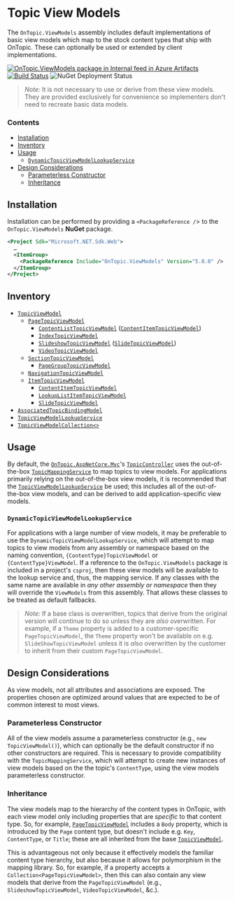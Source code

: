 ﻿# Topic View Models
The `OnTopic.ViewModels` assembly includes default implementations of basic view models which map to the stock content types that ship with OnTopic. These can optionally be used or extended by client implementations.

[![OnTopic.ViewModels package in Internal feed in Azure Artifacts](https://igniasoftware.feeds.visualstudio.com/_apis/public/Packaging/Feeds/46d5f49c-5e1e-47bb-8b14-43be6c719ba8/Packages/b22ec8a0-3966-4dc8-8bf5-69e6264dabd1/Badge)](https://www.nuget.org/packages/OnTopic.ViewModels/)
[![Build Status](https://igniasoftware.visualstudio.com/OnTopic/_apis/build/status/OnTopic-CI-V3?branchName=master)](https://igniasoftware.visualstudio.com/OnTopic/_build/latest?definitionId=7&branchName=master)
![NuGet Deployment Status](https://rmsprodscussu1.vsrm.visualstudio.com/A09668467-721c-4517-8d2e-aedbe2a7d67f/_apis/public/Release/badge/bd7f03e0-6fcf-4ec6-939d-4e995668d40f/2/2)

> *Note:* It is not necessary to use or derive from these view models. They are provided exclusively for convenience so implementers don't need to recreate basic data models.

### Contents
- [Installation](#installation)
- [Inventory](#inventory)
- [Usage](#usage)
  - [`DynamicTopicViewModelLookupService`](#DynamicTopicViewModelLookupService) 
- [Design Considerations](#design-considerations)
  - [Parameterless Constructor](#parameterless-constructor)
  - [Inheritance](#inheritance)

## Installation
Installation can be performed by providing a `<PackageReference /`> to the `OnTopic.ViewModels` **NuGet** package.
```xml
<Project Sdk="Microsoft.NET.Sdk.Web">
  …
  <ItemGroup>
    <PackageReference Include="OnTopic.ViewModels" Version="5.0.0" />
  </ItemGroup>
</Project>
```

## Inventory
- [`TopicViewModel`](TopicViewModel.cs)
  - [`PageTopicViewModel`](_contentTypes/PageTopicViewModel.cs)
    - [`ContentListTopicViewModel`](_contentTypes/ContentListTopicViewModel.cs) ([`ContentItemTopicViewModel`](_items/ContentItemTopicViewModel.cs))
    - [`IndexTopicViewModel`](_contentTypes/IndexTopicViewModel.cs)
    - [`SlideshowTopicViewModel`](_contentTypes/SlideshowTopicViewModel.cs) ([`SlideTopicViewModel`](_items/SlideTopicViewModel.cs))
    - [`VideoTopicViewModel`](_contentTypes/VideoTopicViewModel.cs)
  - [`SectionTopicViewModel`](_contentTypes/SectionTopicViewModel.cs)
    - [`PageGroupTopicViewModel`](_contentTypes/PageGroupTopicViewModel.cs)
  - [`NavigationTopicViewModel`](NavigationTopicViewModel.cs) 
  - [`ItemTopicViewModel`](_items/ItemTopicViewModel.cs)
    - [`ContentItemTopicViewModel`](_items/ContentItemTopicViewModel.cs)
    - [`LookupListItemTopicViewModel`](_items/LookupListItemTopicViewModel.cs)
    - [`SlideTopicViewModel`](_items/SlideTopicViewModel.cs)
- [`AssociatedTopicBindingModel`](BindingModels/AssociatedTopicBindingModel.cs)
- [`TopicViewModelLookupService`](TopicViewModelLookupService.cs)
- [`TopicViewModelCollection<>`](_collections/TopicViewModelCollection.cs)

## Usage
By default, the [`OnTopic.AspNetCore.Mvc`](../OnTopic.AspNetCore.Mvc/README.md)'s [`TopicController`](../OnTopic.AspNetCore.Mvc/Controllers/TopicController.cs) uses the out-of-the-box [`TopicMappingService`](../OnTopic/Mapping) to map topics to view models. For applications primarily relying on the out-of-the-box view models, it is recommended that the [`TopicViewModelLookupService`](TopicViewModelLookupService.cs) be used; this includes all of the out-of-the-box view models, and can be derived to add application-specific view models.

### `DynamicTopicViewModelLookupService`
For applications with a large number of view models, it may be preferable to use the `DynamicTopicViewModelLookupService`, which will attempt to map topics to view models from any assembly or namespace based on the naming convention, `{ContentType}TopicViewModel` or `{ContentType}ViewModel`. If a reference to the `OnTopic.ViewModels` package is included in a project's `csproj`, then these view models will be available to the lookup service and, thus, the mapping service. If any classes with the same name are available in _any other assembly or namespace_ then they will override the `ViewModels` from this assembly. That allows these classes to be treated as default fallbacks.

> *Note:* If a base class is overwritten, topics that derive from the original version will continue to do so unless they are _also_ overwritten. For example, if a `Theme` property is added to a customer-specific `PageTopicViewModel`, the `Theme` property won't be available on e.g. `SlideShowTopicViewModel` unless it is _also_ overwritten by the customer to inherit from their custom `PageTopicViewModel`.

## Design Considerations
As view models, not all attributes and associations are exposed. The properties chosen are optimized around values that are expected to be of common interest to most views.

### Parameterless Constructor
All of the view models assume a parameterless constructor (e.g., `new TopicViewModel()`), which can optionally be the default constructor if no other constructors are required. This is necessary to provide compatibility with the `TopicMappingService`, which will attempt to create new instances of view models based on the the topic's `ContentType`, using the view models parameterless constructor.

### Inheritance
The view models map to the hierarchy of the content types in OnTopic, with each view model only including properties that are _specific_ to that content type. So, for example, [`PageTopicViewModel`](_contentTypes/PageTopicViewModel.cs) includes a `Body` property, which is introduced by the `Page` content type, but doesn't include e.g. `Key`, `ContentType`, or `Title`; these are all inherited from the base [`TopicViewModel`](TopicViewModel.cs).

This is advantageous not only because it effectively models the familiar content type hierarchy, but also because it allows for polymorphism in the mapping library. So, for example, if a property accepts a `Collection<PageTopicViewModel>`, then this can also contain any view models that derive from the `PageTopicViewModel` (e.g., `SlideshowTopicViewModel`, `VideoTopicViewModel`, &c.).
